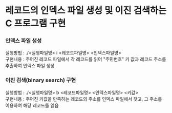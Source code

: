 # 레코드의 인덱스 파일 생성 및 이진 검색하는 C 프로그램 구현
### 인덱스 파일 생성
실행방법 : ./<실행파일명> i <레코드파일명> <인덱스파일명>   
구현내용 : 주어진 레코드 파일에서 각 레코드를 읽어 "주민번호" 키 값과 레코드 주소를 추출하여 인덱스 파일 생성
>
### 이진 검색(binary search) 구현
실행방법 : ./<실행파일명> b <레코드파일명> <인덱스파일명> <키값>      
구현내용 : 주어진 키값을 만족하는 레코드의 주소를 인덱스 파일에서 찾고, 그 주소를 이용하여 해당 레코드를 읽음